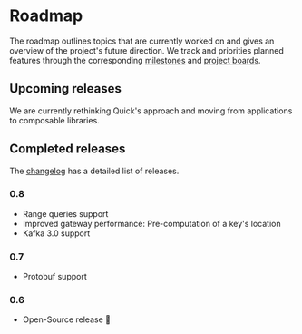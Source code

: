 # Roadmap

The roadmap outlines topics that are currently worked on and gives an overview of the project's future direction.
We track and priorities planned features through the corresponding [milestones](https://github.com/bakdata/quick/milestones)
and [project boards](https://github.com/bakdata/quick/projects).

## Upcoming releases

We are currently rethinking Quick's approach and moving from applications to composable libraries.

## Completed releases

The [changelog](../changelog) has a detailed list of releases.

### 0.8

- Range queries support
- Improved gateway performance: Pre-computation of a key's location
- Kafka 3.0 support

### 0.7

- Protobuf support

### 0.6

- Open-Source release 🎉
